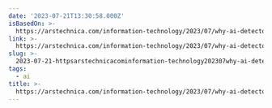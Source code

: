 ```yaml
---
date: '2023-07-21T13:30:58.000Z'
isBasedOn: >-
  https://arstechnica.com/information-technology/2023/07/why-ai-detectors-think-the-us-constitution-was-written-by-ai/
link: >-
  https://arstechnica.com/information-technology/2023/07/why-ai-detectors-think-the-us-constitution-was-written-by-ai/
slug: >-
  2023-07-21-httpsarstechnicacominformation-technology202307why-ai-detectors-think-the-us-constitution-was-written-by-ai
tags:
  - ai
title: >-
  https://arstechnica.com/information-technology/2023/07/why-ai-detectors-think-the-us-constitution-was-written-by-ai/
---
```


